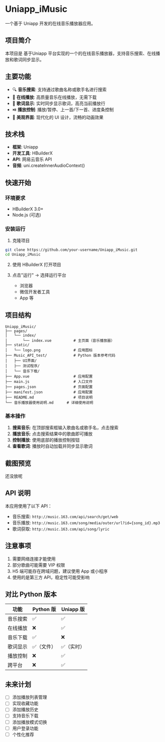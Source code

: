 # Uniapp_iMusic

一个基于 Uniapp 开发的在线音乐播放器应用。

## 项目简介

本项目是 基于Uniapp 平台实现的一个的在线音乐播放器，支持音乐搜索、在线播放和歌词同步显示。

## 主要功能

- 🔍 **音乐搜索**: 支持通过歌曲名称或歌手名进行搜索
- 🎵 **在线播放**: 高质量音乐在线播放，无需下载
- 📝 **歌词显示**: 实时同步显示歌词，高亮当前播放行
- ⏯️ **播放控制**: 播放/暂停、上一首/下一首、进度条控制
- 🎨 **美观界面**: 现代化的 UI 设计，流畅的动画效果

## 技术栈

- **框架**: Uniapp
- **开发工具**: HBuilderX
- **API**: 网易云音乐 API
- **音频**: uni.createInnerAudioContext()

## 快速开始

### 环境要求

- HBuilderX 3.0+
- Node.js (可选)

### 安装运行

1. 克隆项目
```bash
git clone https://github.com/your-username/Uniapp_iMusic.git
cd Uniapp_iMusic
```

2. 使用 HBuilderX 打开项目

3. 点击"运行" -> 选择运行平台
   - 浏览器
   - 微信开发者工具
   - App 等

## 项目结构

```
Uniapp_iMusic/
├── pages/
│   └── index/
│       └── index.vue          # 主页面（音乐播放器）
├── static/
│   └── logo.png               # 应用图标
├── Music_API_test/            # Python 版本参考代码
│   ├── UI界面/
│   ├── 测试程序/
│   └── 音乐下载/
├── App.vue                    # 应用配置
├── main.js                    # 入口文件
├── pages.json                 # 页面配置
├── manifest.json              # 应用配置
├── README.md                  # 项目说明
└── 音乐播放器使用说明.md      # 详细使用说明

```

### 基本操作

1. **搜索音乐**: 在顶部搜索框输入歌曲名或歌手名，点击搜索
2. **播放音乐**: 点击搜索结果中的歌曲即可播放
3. **控制播放**: 使用底部的播放控制按钮
4. **查看歌词**: 播放时自动加载并同步显示歌词

## 截图预览

还没放呢

## API 说明

本应用使用了以下 API：

- 音乐搜索: `http://music.163.com/api/search/get/web`
- 音乐播放: `http://music.163.com/song/media/outer/url?id={song_id}.mp3`
- 歌词获取: `http://music.163.com/api/song/lyric`

## 注意事项

1. 需要网络连接才能使用
2. 部分歌曲可能需要 VIP 权限
3. H5 端可能存在跨域问题，建议使用 App 或小程序
4. 使用的是第三方 API，稳定性可能受影响

## 对比 Python 版本

| 功能 | Python 版 | Uniapp 版 |
|-----|----------|----------|
| 音乐搜索 | ✅ | ✅ |
| 在线播放 | ❌ | ✅ |
| 音乐下载 | ✅ | ❌ |
| 歌词显示 | ✅（文件） | ✅（实时） |
| 播放控制 | ❌ | ✅ |
| 跨平台 | ❌ | ✅ |

## 未来计划

- [ ] 添加播放列表管理
- [ ] 实现收藏功能
- [ ] 添加播放历史
- [ ] 支持音乐下载
- [ ] 添加播放模式切换
- [ ] 用户登录功能
- [ ] 个性化推荐